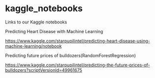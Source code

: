# kaggle_notebooks
Links to our Kaggle notebooks


Predicting Heart Disease with Machine Learning

https://www.kaggle.com/starpupilintel/predicting-heart-disease-using-machine-learning/notebook

Predicting future prices of bulldozers(RandomForestRegression)

https://www.kaggle.com/starpupilintel/predicting-the-future-prices-of-bulldozers?scriptVersionId=49961675
